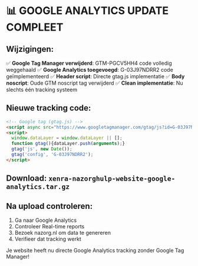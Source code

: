 # 📊 GOOGLE ANALYTICS UPDATE COMPLEET

## Wijzigingen:
✅ **Google Tag Manager verwijderd**: GTM-PGCV5HH4 code volledig weggehaald
✅ **Google Analytics toegevoegd**: G-03J97NDRR2 code geïmplementeerd
✅ **Header script**: Directe gtag.js implementatie
✅ **Body noscript**: Oude GTM noscript tag verwijderd
✅ **Clean implementatie**: Nu slechts één tracking systeem

## Nieuwe tracking code:
```html
<!-- Google tag (gtag.js) -->
<script async src="https://www.googletagmanager.com/gtag/js?id=G-03J97NDRR2"></script>
<script>
  window.dataLayer = window.dataLayer || [];
  function gtag(){dataLayer.push(arguments);}
  gtag('js', new Date());
  gtag('config', 'G-03J97NDRR2');
</script>
```

## Download: `xenra-nazorghulp-website-google-analytics.tar.gz`

## Na upload controleren:
1. Ga naar Google Analytics
2. Controleer Real-time reports
3. Bezoek nazorg.nl om data te genereren
4. Verifieer dat tracking werkt

Je website heeft nu directe Google Analytics tracking zonder Google Tag Manager!